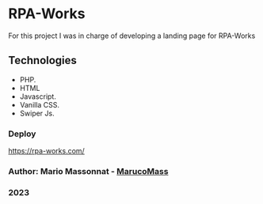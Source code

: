 # RPA-Works
For this project I was in charge of developing a landing page for RPA-Works

## Technologies
- PHP.
- HTML
- Javascript.
- Vanilla CSS.
- Swiper Js.

### Deploy
https://rpa-works.com/

### Author: Mario Massonnat - [MarucoMass](https://github.com/MarucoMass)

### 2023 
